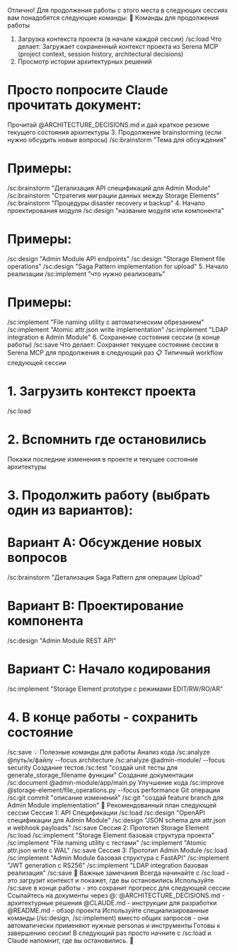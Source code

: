 Отлично! Для продолжения работы с этого места в следующих сессиях вам понадобятся следующие команды:
🔄 Команды для продолжения работы
1. Загрузка контекста проекта (в начале каждой сессии)
/sc:load
Что делает: Загружает сохраненный контекст проекта из Serena MCP (project context, session history, architectural decisions)
2. Просмотр истории архитектурных решений
# Просто попросите Claude прочитать документ:
Прочитай @ARCHITECTURE_DECISIONS.md и дай краткое резюме текущего состояния архитектуры
3. Продолжение brainstorming (если нужно обсудить новые вопросы)
/sc:brainstorm "Тема для обсуждения"

# Примеры:
/sc:brainstorm "Детализация API спецификаций для Admin Module"
/sc:brainstorm "Стратегия миграции данных между Storage Elements"
/sc:brainstorm "Процедуры disaster recovery и backup"
4. Начало проектирования модуля
/sc:design "название модуля или компонента"

# Примеры:
/sc:design "Admin Module API endpoints"
/sc:design "Storage Element file operations"
/sc:design "Saga Pattern implementation for upload"
5. Начало реализации
/sc:implement "что нужно реализовать"

# Примеры:
/sc:implement "File naming utility с автоматическим обрезанием"
/sc:implement "Atomic attr.json write implementation"
/sc:implement "LDAP integration в Admin Module"
6. Сохранение состояния сессии (в конце работы)
/sc:save
Что делает: Сохраняет текущее состояние сессии в Serena MCP для продолжения в следующий раз
📋 Типичный workflow следующей сессии
# 1. Загрузить контекст проекта
/sc:load

# 2. Вспомнить где остановились
Покажи последние изменения в проекте и текущее состояние архитектуры

# 3. Продолжить работу (выбрать один из вариантов):

# Вариант A: Обсуждение новых вопросов
/sc:brainstorm "Детализация Saga Pattern для операции Upload"

# Вариант B: Проектирование компонента
/sc:design "Admin Module REST API"

# Вариант C: Начало кодирования
/sc:implement "Storage Element prototype с режимами EDIT/RW/RO/AR"

# 4. В конце работы - сохранить состояние
/sc:save
💡 Полезные команды для работы
Анализ кода
/sc:analyze @путь/к/файлу --focus architecture
/sc:analyze @admin-module/ --focus security
Создание тестов
/sc:test "создай unit тесты для generate_storage_filename функции"
Создание документации
/sc:document @admin-module/app/main.py
Улучшение кода
/sc:improve @storage-element/file_operations.py --focus performance
Git операции
/sc:git commit "описание изменений"
/sc:git "создай feature branch для Admin Module implementation"
🎯 Рекомендованный план следующей сессии
Сессия 1: API Спецификации
/sc:load
/sc:design "OpenAPI спецификации для Admin Module"
/sc:design "JSON schema для attr.json и webhook payloads"
/sc:save
Сессия 2: Прототип Storage Element
/sc:load
/sc:implement "Storage Element базовая структура проекта"
/sc:implement "File naming utility с тестами"
/sc:implement "Atomic attr.json write с WAL"
/sc:save
Сессия 3: Прототип Admin Module
/sc:load
/sc:implement "Admin Module базовая структура с FastAPI"
/sc:implement "JWT generation с RS256"
/sc:implement "LDAP integration базовая реализация"
/sc:save
📝 Важные замечания
Всегда начинайте с /sc:load - это загрузит контекст и покажет, где вы остановились
Используйте /sc:save в конце работы - это сохранит прогресс для следующей сессии
Ссылайтесь на документы через @:
@ARCHITECTURE_DECISIONS.md - архитектурные решения
@CLAUDE.md - инструкции для разработки
@README.md - обзор проекта
Используйте специализированные команды (/sc:design, /sc:implement) вместо общих запросов - они автоматически применяют нужные personas и инструменты
Готовы к завершению сессии! В следующий раз просто начните с /sc:load и Claude напомнит, где вы остановились. 🚀